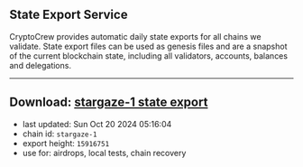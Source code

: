 ## State Export Service
CryptoCrew provides automatic daily state exports for all chains we validate. State export files can be used as genesis files and are a snapshot of the current blockchain state, including all validators, accounts, balances and delegations.

---
**Download: [stargaze-1 state export](https://dl-eu2.ccvalidators.com/SERVICE/stargaze/stargaze-1_export_15916751.json)**
---

- last updated: Sun Oct 20 2024 05:16:04
- chain id: `stargaze-1`
- export height: `15916751`
- use for: airdrops, local tests, chain recovery
